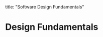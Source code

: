 <frontmatter>
title: "Software Design Fundamentals"
</frontmatter>

<link rel="stylesheet" href="{{baseUrl}}/css/textbook.css">

<div class="website-content">

# Design Fundamentals

<panel header="## Abstraction" type="seamless" alt="abstraction" expanded >
  <include src="abstraction/index.md#main" />
</panel>

<panel header="## Coupling" type="seamless" alt="coupling" expanded >
  <include src="coupling/index.md#main" />
</panel>

<panel header="## Cohesion" type="seamless" alt="cohesion" expanded >
  <include src="cohesion/index.md#main" />
</panel>

</div>
